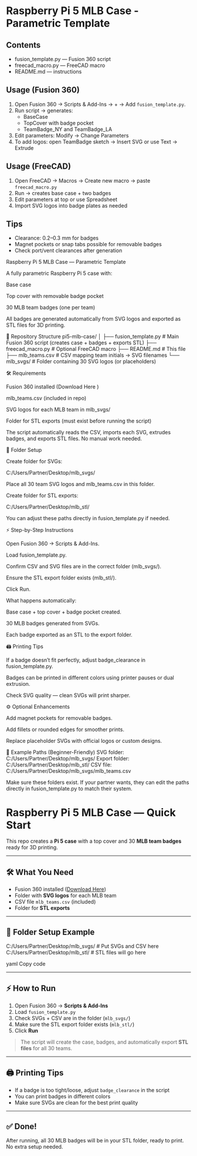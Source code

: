 # Raspberry Pi 5 MLB Case - Parametric Template

## Contents
- fusion_template.py — Fusion 360 script
- freecad_macro.py — FreeCAD macro
- README.md — instructions

## Usage (Fusion 360)
1. Open Fusion 360 → Scripts & Add-Ins → + → Add `fusion_template.py`.
2. Run script → generates:
   - BaseCase
   - TopCover with badge pocket
   - TeamBadge_NY and TeamBadge_LA
3. Edit parameters: Modify → Change Parameters
4. To add logos: open TeamBadge sketch → Insert SVG or use Text → Extrude

## Usage (FreeCAD)
1. Open FreeCAD → Macros → Create new macro → paste `freecad_macro.py`
2. Run → creates base case + two badges
3. Edit parameters at top or use Spreadsheet
4. Import SVG logos into badge plates as needed

## Tips
- Clearance: 0.2–0.3 mm for badges
- Magnet pockets or snap tabs possible for removable badges
- Check port/vent clearances after generation


Raspberry Pi 5 MLB Case — Parametric Template

A fully parametric Raspberry Pi 5 case with:

Base case

Top cover with removable badge pocket

30 MLB team badges (one per team)

All badges are generated automatically from SVG logos and exported as STL files for 3D printing.

📂 Repository Structure
pi5-mlb-case/
│
├── fusion_template.py          # Main Fusion 360 script (creates case + badges + exports STL)
├── freecad_macro.py            # Optional FreeCAD macro
├── README.md                   # This file
├── mlb_teams.csv               # CSV mapping team initials → SVG filenames
└── mlb_svgs/                   # Folder containing 30 SVG logos (or placeholders)

🛠 Requirements

Fusion 360 installed (Download Here
)

mlb_teams.csv (included in repo)

SVG logos for each MLB team in mlb_svgs/

Folder for STL exports (must exist before running the script)

The script automatically reads the CSV, imports each SVG, extrudes badges, and exports STL files. No manual work needed.

📁 Folder Setup

Create folder for SVGs:

C:/Users/Partner/Desktop/mlb_svgs/


Place all 30 team SVG logos and mlb_teams.csv in this folder.

Create folder for STL exports:

C:/Users/Partner/Desktop/mlb_stl/


You can adjust these paths directly in fusion_template.py if needed.

⚡ Step-by-Step Instructions

Open Fusion 360 → Scripts & Add-Ins.

Load fusion_template.py.

Confirm CSV and SVG files are in the correct folder (mlb_svgs/).

Ensure the STL export folder exists (mlb_stl/).

Click Run.

What happens automatically:

Base case + top cover + badge pocket created.

30 MLB badges generated from SVGs.

Each badge exported as an STL to the export folder.

🖨 Printing Tips

If a badge doesn’t fit perfectly, adjust badge_clearance in fusion_template.py.

Badges can be printed in different colors using printer pauses or dual extrusion.

Check SVG quality — clean SVGs will print sharper.

⚙ Optional Enhancements

Add magnet pockets for removable badges.

Add fillets or rounded edges for smoother prints.

Replace placeholder SVGs with official logos or custom designs.

🔧 Example Paths (Beginner-Friendly)
SVG folder:      C:/Users/Partner/Desktop/mlb_svgs/
Export folder:   C:/Users/Partner/Desktop/mlb_stl/
CSV file:        C:/Users/Partner/Desktop/mlb_svgs/mlb_teams.csv


Make sure these folders exist. If your partner wants, they can edit the paths directly in fusion_template.py to match their system.

# Raspberry Pi 5 MLB Case — Quick Start

This repo creates a **Pi 5 case** with a top cover and 30 **MLB team badges** ready for 3D printing.  

---

## 🛠 What You Need

- Fusion 360 installed ([Download Here](https://www.autodesk.com/products/fusion-360/overview))  
- Folder with **SVG logos** for each MLB team  
- CSV file `mlb_teams.csv` (included)  
- Folder for **STL exports**

---

## 📂 Folder Setup Example

C:/Users/Partner/Desktop/mlb_svgs/ # Put SVGs and CSV here
C:/Users/Partner/Desktop/mlb_stl/ # STL files will go here

yaml
Copy code

---

## ⚡ How to Run

1. Open Fusion 360 → **Scripts & Add-Ins**  
2. Load `fusion_template.py`  
3. Check SVGs + CSV are in the folder (`mlb_svgs/`)  
4. Make sure the STL export folder exists (`mlb_stl/`)  
5. Click **Run**  

> The script will create the case, badges, and automatically export **STL files** for all 30 teams.

---

## 🖨 Printing Tips

- If a badge is too tight/loose, adjust `badge_clearance` in the script  
- You can print badges in different colors  
- Make sure SVGs are clean for the best print quality

---

## ✅ Done!

After running, all 30 MLB badges will be in your STL folder, ready to print. No extra setup needed.
